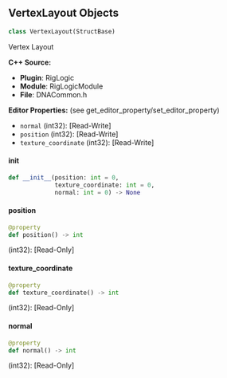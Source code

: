 ## VertexLayout Objects

```python
class VertexLayout(StructBase)
```

Vertex Layout

**C++ Source:**

- **Plugin**: RigLogic
- **Module**: RigLogicModule
- **File**: DNACommon.h

**Editor Properties:** (see get_editor_property/set_editor_property)

- ``normal`` (int32):  [Read-Write]
- ``position`` (int32):  [Read-Write]
- ``texture_coordinate`` (int32):  [Read-Write]

<a id="unreal.VertexLayout.__init__"></a>

#### __init__

```python
def __init__(position: int = 0,
             texture_coordinate: int = 0,
             normal: int = 0) -> None
```

<a id="unreal.VertexLayout.position"></a>

#### position

```python
@property
def position() -> int
```

(int32):  [Read-Only]

<a id="unreal.VertexLayout.texture_coordinate"></a>

#### texture_coordinate

```python
@property
def texture_coordinate() -> int
```

(int32):  [Read-Only]

<a id="unreal.VertexLayout.normal"></a>

#### normal

```python
@property
def normal() -> int
```

(int32):  [Read-Only]

<a id="unreal.RigLogicConfiguration"></a>